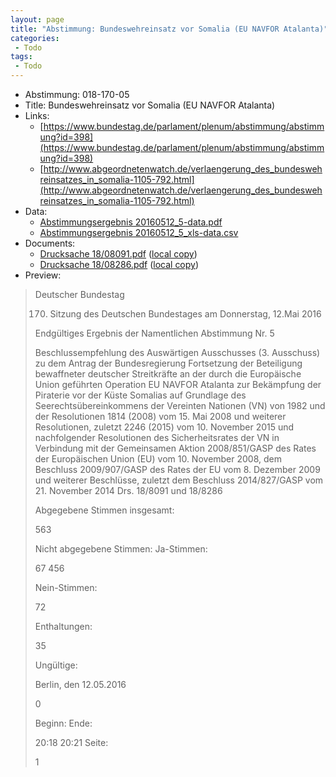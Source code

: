 ```yaml
---
layout: page
title: "Abstimmung: Bundeswehreinsatz vor Somalia (EU NAVFOR Atalanta)"
categories:
 - Todo
tags:
 - Todo
---
```


* Abstimmung: 018-170-05
* Title: Bundeswehreinsatz vor Somalia (EU NAVFOR Atalanta)
* Links: 
    * [https://www.bundestag.de/parlament/plenum/abstimmung/abstimmung?id=398](https://www.bundestag.de/parlament/plenum/abstimmung/abstimmung?id=398)
    * [http://www.abgeordnetenwatch.de/verlaengerung_des_bundeswehreinsatzes_in_somalia-1105-792.html](http://www.abgeordnetenwatch.de/verlaengerung_des_bundeswehreinsatzes_in_somalia-1105-792.html)
* Data: 
    * [Abstimmungsergebnis 20160512_5-data.pdf](/res/abstimmungsliste/20160512_5-data.pdf)
    * [Abstimmungsergebnis 20160512_5_xls-data.csv](/res/abstimmungsliste/analyses/20160512_5_xls-data.csv)
* Documents: 
    * [Drucksache 18/08091.pdf](http://dip21.bundestag.de/dip21/btd/18/080/1808091.pdf) ([local copy](/res/abstimmungsdaten/018-170-05/1808091.pdf))
    * [Drucksache 18/08286.pdf](http://dip21.bundestag.de/dip21/btd/18/082/1808286.pdf) ([local copy](/res/abstimmungsdaten/018-170-05/1808286.pdf))
* Preview: 
> Deutscher Bundestag
> 
> 170. Sitzung des Deutschen Bundestages
> am Donnerstag, 12.Mai 2016
> 
> Endgültiges Ergebnis der Namentlichen Abstimmung Nr. 5
> 
> Beschlussempfehlung des Auswärtigen Ausschusses (3. Ausschuss) zu dem Antrag der
> Bundesregierung
> Fortsetzung der Beteiligung bewaffneter deutscher Streitkräfte an der durch die
> Europäische Union geführten Operation EU NAVFOR Atalanta zur Bekämpfung der
> Piraterie vor der Küste Somalias auf Grundlage des Seerechtsübereinkommens der
> Vereinten Nationen (VN) von 1982 und der Resolutionen 1814 (2008) vom 15. Mai 2008
> und weiterer Resolutionen, zuletzt 2246 (2015) vom 10. November 2015 und nachfolgender
> Resolutionen des Sicherheitsrates der VN in Verbindung mit der Gemeinsamen Aktion
> 2008/851/GASP des Rates der Europäischen Union (EU) vom 10. November 2008, dem
> Beschluss 2009/907/GASP des Rates der EU vom 8. Dezember 2009 und weiterer
> Beschlüsse, zuletzt dem Beschluss 2014/827/GASP vom 21. November 2014
> Drs. 18/8091 und 18/8286
> 
> Abgegebene Stimmen insgesamt:
> 
> 563
> 
> Nicht abgegebene Stimmen:
> Ja-Stimmen:
> 
> 67
> 456
> 
> Nein-Stimmen:
> 
> 72
> 
> Enthaltungen:
> 
> 35
> 
> Ungültige:
> 
> Berlin, den 12.05.2016
> 
> 0
> 
> Beginn:
> Ende:
> 
> 20:18
> 20:21
> Seite:
> 
> 1
> 
> 
